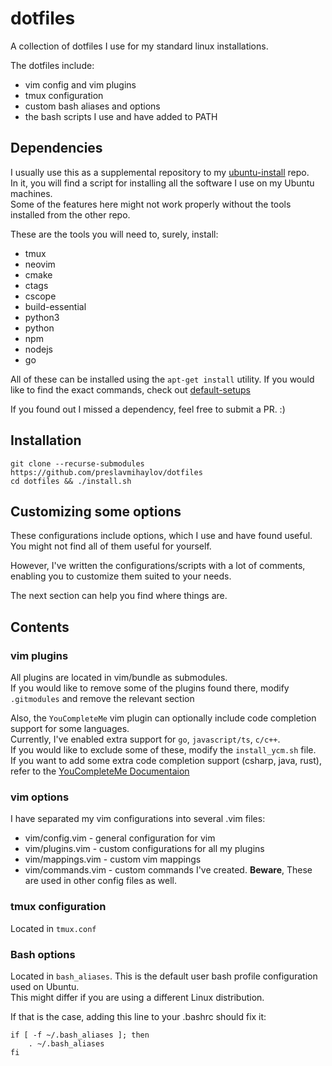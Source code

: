 # dotfiles

A collection of dotfiles I use for my standard linux installations.

The dotfiles include:
* vim config and vim plugins
* tmux configuration
* custom bash aliases and options
* the bash scripts I use and have added to PATH

## Dependencies
I usually use this as a supplemental repository to my [ubuntu-install](https://github.com/preslavmihaylov/ubuntu-install) repo.  
In it, you will find a script for installing all the software I use on my Ubuntu machines.  
Some of the features here might not work properly without the tools installed from the other repo.

These are the tools you will need to, surely, install:
* tmux
* neovim
* cmake
* ctags
* cscope
* build-essential
* python3
* python
* npm
* nodejs
* go

All of these can be installed using the `apt-get install` utility. If you would like to find the exact commands, check out [default-setups](https://github.com/preslavmihaylov/default-setups)

If you found out I missed a dependency, feel free to submit a PR. :)

## Installation

```
git clone --recurse-submodules https://github.com/preslavmihaylov/dotfiles
cd dotfiles && ./install.sh
```

## Customizing some options
These configurations include options, which I use and have found useful.  
You might not find all of them useful for yourself.

However, I've written the configurations/scripts with a lot of comments, enabling you to customize them
suited to your needs.

The next section can help you find where things are.

## Contents
### vim plugins
All plugins are located in vim/bundle as submodules.  
If you would like to remove some of the plugins found there, modify `.gitmodules` and remove the relevant section

Also, the `YouCompleteMe` vim plugin can optionally include code completion support for some languages.  
Currently, I've enabled extra support for `go`, `javascript/ts`, `c/c++`.  
If you would like to exclude some of these, modify the `install_ycm.sh` file.  
If you want to add some extra code completion support (csharp, java, rust), refer to the [YouCompleteMe Documentaion](https://github.com/Valloric/YouCompleteMe#linux-64-bit)

### vim options
I have separated my vim configurations into several .vim files:
 * vim/config.vim - general configuration for vim
 * vim/plugins.vim - custom configurations for all my plugins
 * vim/mappings.vim - custom vim mappings
 * vim/commands.vim - custom commands I've created. **Beware**, These are used in other config files as well.

### tmux configuration
Located in `tmux.conf`

### Bash options
Located in `bash_aliases`. This is the default user bash profile configuration used on Ubuntu.  
This might differ if you are using a different Linux distribution.

If that is the case, adding this line to your .bashrc should fix it:
```
if [ -f ~/.bash_aliases ]; then
    . ~/.bash_aliases
fi
```
